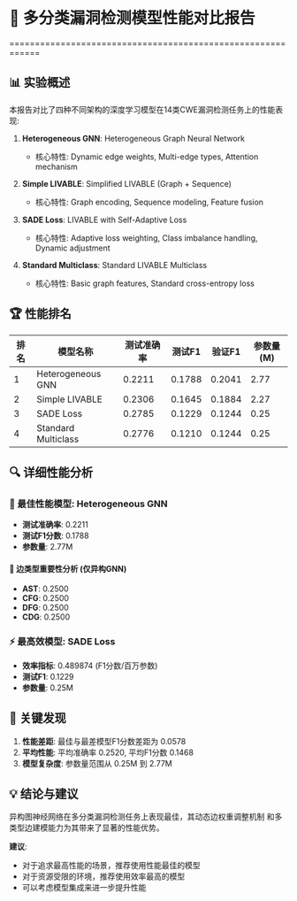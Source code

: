 # 🎯 多分类漏洞检测模型性能对比报告
============================================================

## 📊 实验概述

本报告对比了四种不同架构的深度学习模型在14类CWE漏洞检测任务上的性能表现:

1. **Heterogeneous GNN**: Heterogeneous Graph Neural Network
   - 核心特性: Dynamic edge weights, Multi-edge types, Attention mechanism

2. **Simple LIVABLE**: Simplified LIVABLE (Graph + Sequence)
   - 核心特性: Graph encoding, Sequence modeling, Feature fusion

3. **SADE Loss**: LIVABLE with Self-Adaptive Loss
   - 核心特性: Adaptive loss weighting, Class imbalance handling, Dynamic adjustment

4. **Standard Multiclass**: Standard LIVABLE Multiclass
   - 核心特性: Basic graph features, Standard cross-entropy loss

## 🏆 性能排名

| 排名 | 模型名称 | 测试准确率 | 测试F1 | 验证F1 | 参数量(M) |
|------|----------|-----------|--------|--------|----------|
| 1 | Heterogeneous GNN | 0.2211 | 0.1788 | 0.2041 | 2.77 |
| 2 | Simple LIVABLE | 0.2306 | 0.1645 | 0.1884 | 2.27 |
| 3 | SADE Loss | 0.2785 | 0.1229 | 0.1244 | 0.25 |
| 4 | Standard Multiclass | 0.2776 | 0.1210 | 0.1244 | 0.25 |

## 🔍 详细性能分析

### 🥇 最佳性能模型: Heterogeneous GNN

- **测试准确率**: 0.2211
- **测试F1分数**: 0.1788
- **参数量**: 2.77M

#### 🔗 边类型重要性分析 (仅异构GNN)
- **AST**: 0.2500
- **CFG**: 0.2500
- **DFG**: 0.2500
- **CDG**: 0.2500

### ⚡ 最高效模型: SADE Loss

- **效率指标**: 0.489874 (F1分数/百万参数)
- **测试F1**: 0.1229
- **参数量**: 0.25M

## 🎯 关键发现

1. **性能差距**: 最佳与最差模型F1分数差距为 0.0578
2. **平均性能**: 平均准确率 0.2520, 平均F1分数 0.1468
3. **模型复杂度**: 参数量范围从 0.25M 到 2.77M

## 💡 结论与建议

异构图神经网络在多分类漏洞检测任务上表现最佳，其动态边权重调整机制
和多类型边建模能力为其带来了显著的性能优势。

**建议**:
- 对于追求最高性能的场景，推荐使用性能最佳的模型
- 对于资源受限的环境，推荐使用效率最高的模型
- 可以考虑模型集成来进一步提升性能
